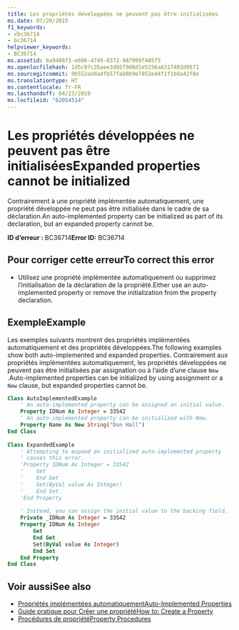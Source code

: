 ```yaml
---
title: Les propriétés développées ne peuvent pas être initialisées
ms.date: 07/20/2015
f1_keywords:
- vbc36714
- bc36714
helpviewer_keywords:
- BC36714
ms.assetid: ba9408f3-e606-4749-8372-987999f405f5
ms.openlocfilehash: 1d5c97c2baee3d92f9d6d1e5256a6317403d9571
ms.sourcegitcommit: 9b552addadfb57fab0b9e7852ed4f1f1b8a42f8e
ms.translationtype: HT
ms.contentlocale: fr-FR
ms.lasthandoff: 04/23/2019
ms.locfileid: "62054514"
---
```

# <a name="expanded-properties-cannot-be-initialized"></a><span data-ttu-id="0fd1a-102">Les propriétés développées ne peuvent pas être initialisées</span><span class="sxs-lookup"><span data-stu-id="0fd1a-102">Expanded properties cannot be initialized</span></span>
<span data-ttu-id="0fd1a-103">Contrairement à une propriété implémentée automatiquement, une propriété développée ne peut pas être initialisée dans le cadre de sa déclaration.</span><span class="sxs-lookup"><span data-stu-id="0fd1a-103">An auto-implemented property can be initialized as part of its declaration, but an expanded property cannot be.</span></span>  
  
 <span data-ttu-id="0fd1a-104">**ID d’erreur :** BC36714</span><span class="sxs-lookup"><span data-stu-id="0fd1a-104">**Error ID:** BC36714</span></span>  
  
## <a name="to-correct-this-error"></a><span data-ttu-id="0fd1a-105">Pour corriger cette erreur</span><span class="sxs-lookup"><span data-stu-id="0fd1a-105">To correct this error</span></span>  
  
- <span data-ttu-id="0fd1a-106">Utilisez une propriété implémentée automatiquement ou supprimez l’initialisation de la déclaration de la propriété.</span><span class="sxs-lookup"><span data-stu-id="0fd1a-106">Either use an auto-implemented property or remove the initialization from the property declaration.</span></span>  
  
## <a name="example"></a><span data-ttu-id="0fd1a-107">Exemple</span><span class="sxs-lookup"><span data-stu-id="0fd1a-107">Example</span></span>  
 <span data-ttu-id="0fd1a-108">Les exemples suivants montrent des propriétés implémentées automatiquement et des propriétés développées.</span><span class="sxs-lookup"><span data-stu-id="0fd1a-108">The following examples show both auto-implemented and expanded properties.</span></span> <span data-ttu-id="0fd1a-109">Contrairement aux propriétés implémentées automatiquement, les propriétés développées ne peuvent pas être initialisées par assignation ou à l’aide d’une clause `New` .</span><span class="sxs-lookup"><span data-stu-id="0fd1a-109">Auto-implemented properties can be initialized by using assignment or a `New` clause, but expanded properties cannot be.</span></span>  
  
```vb  
Class AutoImplementedExample  
    ' An auto-implemented property can be assigned an initial value.  
    Property IDNum As Integer = 33542  
    ' An auto-implemented property can be initialized with New.  
    Property Name As New String("Don Hall")  
End Class  
  
Class ExpandedExample  
    ' Attempting to expand an initialized auto-implemented property  
    ' causes this error.  
    'Property IDNum As Integer = 33542  
    '    Get  
    '    End Get  
    '    Set(ByVal value As Integer)  
    '    End Set  
    'End Property  
  
    ' Instead, you can assign the initial value to the backing field.  
    Private _IDNum As Integer = 33542  
    Property IDNum As Integer  
        Get  
        End Get  
        Set(ByVal value As Integer)  
        End Set  
    End Property  
End Class  
```  
  
## <a name="see-also"></a><span data-ttu-id="0fd1a-110">Voir aussi</span><span class="sxs-lookup"><span data-stu-id="0fd1a-110">See also</span></span>

- [<span data-ttu-id="0fd1a-111">Propriétés implémentées automatiquement</span><span class="sxs-lookup"><span data-stu-id="0fd1a-111">Auto-Implemented Properties</span></span>](../../visual-basic/programming-guide/language-features/procedures/auto-implemented-properties.md)
- [<span data-ttu-id="0fd1a-112">Guide pratique pour Créer une propriété</span><span class="sxs-lookup"><span data-stu-id="0fd1a-112">How to: Create a Property</span></span>](../../visual-basic/programming-guide/language-features/procedures/how-to-create-a-property.md)
- [<span data-ttu-id="0fd1a-113">Procédures de propriété</span><span class="sxs-lookup"><span data-stu-id="0fd1a-113">Property Procedures</span></span>](../../visual-basic/programming-guide/language-features/procedures/property-procedures.md)
